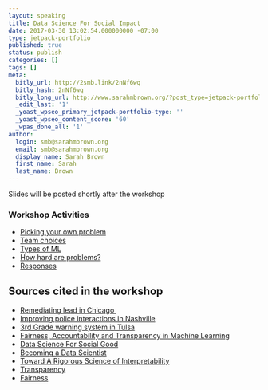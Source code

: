 ```yaml
---
layout: speaking
title: Data Science For Social Impact
date: 2017-03-30 13:02:54.000000000 -07:00
type: jetpack-portfolio
published: true
status: publish
categories: []
tags: []
meta:
  bitly_url: http://2smb.link/2nNf6wq
  bitly_hash: 2nNf6wq
  bitly_long_url: http://www.sarahmbrown.org/?post_type=jetpack-portfolio&p=838
  _edit_last: '1'
  _yoast_wpseo_primary_jetpack-portfolio-type: ''
  _yoast_wpseo_content_score: '60'
  _wpas_done_all: '1'
author:
  login: smb@sarahmbrown.org
  email: smb@sarahmbrown.org
  display_name: Sarah Brown
  first_name: Sarah
  last_name: Brown
---
```

Slides will be posted shortly after the workshop

### Workshop Activities

 - [Picking your own problem](http://drsmb.co/nsbe43ac1)
 - [Team choices](http://drsmb.co/mlprob)
 - [Types of ML](http://drsmb.co/mltype)
 - [How hard are problems?](http://drsmb.co/nsbe43ac2)
 - [Responses](http://drsmb.co/hard)


## Sources cited in the workshop
  - [Remediating lead in Chicago ](http://drsmb.co/chilead)
  - [Improving police interactions in Nashville](http://drsmb.co/mnpd)
  - [3rd Grade warning system in Tulsa](http://drsmb.co/tulsa3)
  - [Fairness, Accountability and Transparency in Machine Learning](http://drsmb.co/fatml)
  - [Data Science For Social Good](http://drsmb.co/dssg)
  - [Becoming a Data Scientist](http://drsmb.co/beads)
  - [Toward A Rigorous Science of Interpretability](http://drsmb.co/interpret)
  - [Transparency](http://drsmb.co/transparent)
  - [Fairness](http://drsmb.co/fair)

<!---
<h4>Related Posts:</h4>
[display-posts include_excerpt="false" tag="dssi" wrapper="ul"]
(http://www.sarahmbrown.org/portfolio/big-data-for-social-good/">Previous related workshop
--->
